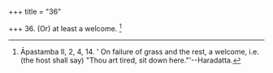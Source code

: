 +++
title = "36"

+++
36. (Or) at least a welcome. [^31] 


[^31]:  Āpastamba II, 2, 4, 14. ' On failure of grass and the rest, a welcome, i.e. (the host shall say) "Thou art tired, sit down here."'--Haradatta.
